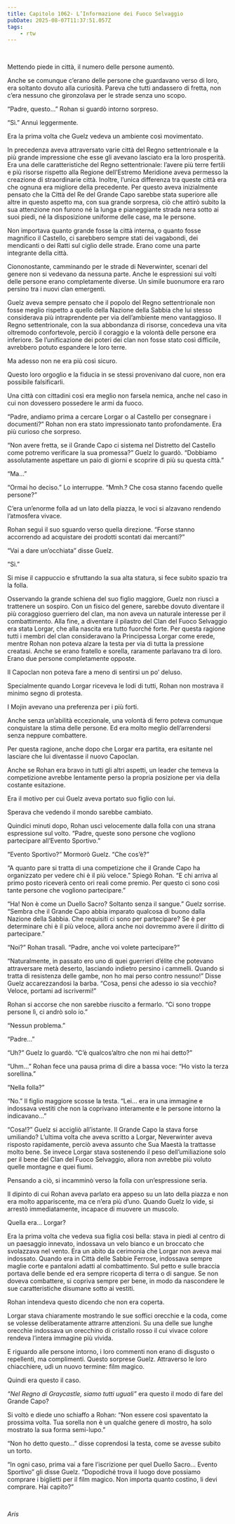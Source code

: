 ```yaml
---
title: Capitolo 1062- L’Informazione dei Fuoco Selvaggio
pubDate: 2025-08-07T11:37:51.057Z
tags:
    - rtw
---
```



&nbsp;


<strong> </strong>


Mettendo piede in città, il numero delle persone aumentò.


Anche se comunque c’erano delle persone che guardavano verso di loro, era soltanto dovuto alla curiosità. Pareva che tutti andassero di fretta, non c’era nessuno che gironzolava per le strade senza uno scopo.


“Padre, questo...” Rohan si guardò intorno sorpreso.


“Sì.” Annuì leggermente.


Era la prima volta che Guelz vedeva un ambiente così movimentato.


In precedenza aveva attraversato varie città del Regno settentrionale e la più grande impressione che esse gli avevano lasciato era la loro prosperità. Era una delle caratteristiche del Regno settentrionale: l’avere più terre fertili e più risorse rispetto alla Regione dell’Estremo Meridione aveva permesso la creazione di straordinarie città. Inoltre, l’unica differenza tra queste città era che ognuna era migliore della precedente. Per questo aveva inizialmente pensato che la Città del Re del Grande Capo sarebbe stata superiore alle altre in questo aspetto ma, con sua grande sorpresa, ciò che attirò subito la sua attenzione non furono né la lunga e pianeggiante strada nera sotto ai suoi piedi, né la disposizione uniforme delle case, ma le persone.


Non importava quanto grande fosse la città interna, o quanto fosse magnifico il Castello, ci sarebbero sempre stati dei vagabondi, dei mendicanti o dei Ratti sul ciglio delle strade. Erano come una parte integrante della città.


Ciononostante, camminando per le strade di Neverwinter, scenari del genere non si vedevano da nessuna parte. Anche le espressioni sui volti delle persone erano completamente diverse. Un simile buonumore era raro persino tra i nuovi clan emergenti.


Guelz aveva sempre pensato che il popolo del Regno settentrionale non fosse meglio rispetto a quello della Nazione della Sabbia che lui stesso considerava più intraprendente per via dell’ambiente meno vantaggioso. Il Regno settentrionale, con la sua abbondanza di risorse, concedeva una vita oltremodo confortevole, perciò il coraggio e la volontà delle persone era inferiore. Se l’unificazione dei poteri dei clan non fosse stato così difficile, avrebbero potuto espandere le loro terre.


Ma adesso non ne era più così sicuro.


Questo loro orgoglio e la fiducia in se stessi provenivano dal cuore, non era possibile falsificarli.


Una città con cittadini così era meglio non farsela nemica, anche nel caso in cui non dovessero possedere le armi da fuoco.


“Padre, andiamo prima a cercare Lorgar o al Castello per consegnare i documenti?” Rohan non era stato impressionato tanto profondamente. Era più curioso che sorpreso.


“Non avere fretta, se il Grande Capo ci sistema nel Distretto del Castello come potremo verificare la sua promessa?” Guelz lo guardò. “Dobbiamo assolutamente aspettare un paio di giorni e scoprire di più su questa città.”


“Ma...”


“Ormai ho deciso.” Lo interruppe. “Mmh.? Che cosa stanno facendo quelle persone?”


C’era un’enorme folla ad un lato della piazza, le voci si alzavano rendendo l’atmosfera vivace.


Rohan seguì il suo sguardo verso quella direzione. “Forse stanno accorrendo ad acquistare dei prodotti scontati dai mercanti?”


“Vai a dare un’occhiata” disse Guelz.


“Sì.”


Si mise il cappuccio e sfruttando la sua alta statura, si fece subito spazio tra la folla.


Osservando la grande schiena del suo figlio maggiore, Guelz non riuscì a trattenere un sospiro. Con un fisico del genere, sarebbe dovuto diventare il più coraggioso guerriero del clan, ma non aveva un naturale interesse per il combattimento. Alla fine, a diventare il pilastro del Clan del Fuoco Selvaggio era stata Lorgar, che alla nascita era tutto fuorché forte. Per questa ragione tutti i membri del clan consideravano la Principessa Lorgar come erede, mentre Rohan non poteva alzare la testa per via di tutta la pressione creatasi. Anche se erano fratello e sorella, raramente parlavano tra di loro. Erano due persone completamente opposte.


Il Capoclan non poteva fare a meno di sentirsi un po’ deluso.


Specialmente quando Lorgar riceveva le lodi di tutti, Rohan non mostrava il minimo segno di protesta.


I Mojin avevano una preferenza per i più forti.


Anche senza un’abilità eccezionale, una volontà di ferro poteva comunque conquistare la stima delle persone. Ed era molto meglio dell’arrendersi senza neppure combattere.


Per questa ragione, anche dopo che Lorgar era partita, era esitante nel lasciare che lui diventasse il nuovo Capoclan.


Anche se Rohan era bravo in tutti gli altri aspetti, un leader che temeva la competizione avrebbe lentamente perso la propria posizione per via della costante esitazione.


Era il motivo per cui Guelz aveva portato suo figlio con lui.


Sperava che vedendo il mondo sarebbe cambiato.


Quindici minuti dopo, Rohan uscì velocemente dalla folla con una strana espressione sul volto. “Padre, queste sono persone che vogliono partecipare all’Evento Sportivo.”


“Evento Sportivo?” Mormorò Guelz. “Che cos’è?”


“A quanto pare si tratta di una competizione che il Grande Capo ha organizzato per vedere chi è il più veloce.” Spiegò Rohan. “E chi arriva al primo posto riceverà cento ori reali come premio. Per questo ci sono così tante persone che vogliono partecipare.”


“Ha! Non è come un Duello Sacro? Soltanto senza il sangue.” Guelz sorrise. “Sembra che il Grande Capo abbia imparato qualcosa di buono dalla Nazione della Sabbia. Che requisiti ci sono per partecipare? Se è per determinare chi è il più veloce, allora anche noi dovremmo avere il diritto di partecipare.”


“Noi?” Rohan trasalì. “Padre, anche voi volete partecipare?”


“Naturalmente, in passato ero uno di quei guerrieri d’élite che potevano attraversare metà deserto, lasciando indietro persino i cammelli. Quando si tratta di resistenza delle gambe, non ho mai perso contro nessuno!” Disse Guelz accarezzandosi la barba. “Cosa, pensi che adesso io sia vecchio? Veloce, portami ad iscrivermi!”


Rohan si accorse che non sarebbe riuscito a fermarlo. “Ci sono troppe persone lì, ci andrò solo io.”


“Nessun problema.”


“Padre...”


“Uh?” Guelz lo guardò. “C’è qualcos’altro che non mi hai detto?”


“Uhm...” Rohan fece una pausa prima di dire a bassa voce: “Ho visto la terza sorellina.”


“Nella folla?”


“No.” Il figlio maggiore scosse la testa. “Lei... era in una immagine e indossava vestiti che non la coprivano interamente e le persone intorno la indicavano...”


“Cosa!?” Guelz si accigliò all’istante. Il Grande Capo la stava forse umiliando? L’ultima volta che aveva scritto a Lorgar, Neverwinter aveva risposto rapidamente, perciò aveva assunto che Sua Maestà la trattasse molto bene. Se invece Lorgar stava sostenendo il peso dell’umiliazione solo per il bene del Clan del Fuoco Selvaggio, allora non avrebbe più voluto quelle montagne e quei fiumi.


Pensando a ciò, si incamminò verso la folla con un’espressione seria.


Il dipinto di cui Rohan aveva parlato era appeso su un lato della piazza e non era molto appariscente, ma ce n’era più d’uno. Quando Guelz lo vide, si arrestò immediatamente, incapace di muovere un muscolo.


Quella era... Lorgar?


Era la prima volta che vedeva sua figlia così bella: stava in piedi al centro di un paesaggio innevato, indossava un velo bianco e un broccato che svolazzava nel vento. Era un abito da cerimonia che Lorgar non aveva mai indossato. Quando era in Città delle Sabbie Ferrose, indossava sempre maglie corte e pantaloni adatti al combattimento. Sul petto e sulle braccia portava delle bende ed era sempre ricoperta di terra o di sangue. Se non doveva combattere, si copriva sempre per bene, in modo da nascondere le sue caratteristiche disumane sotto ai vestiti.


Rohan intendeva questo dicendo che non era coperta.


Lorgar stava chiaramente mostrando le sue soffici orecchie e la coda, come se volesse deliberatamente attrarre attenzioni. Su una delle sue lunghe orecchie indossava un orecchino di cristallo rosso il cui vivace colore rendeva l’intera immagine più vivida.


E riguardo alle persone intorno, i loro commenti non erano di disgusto o repellenti, ma complimenti. Questo sorprese Guelz. Attraverso le loro chiacchiere, udì un nuovo termine: film magico.


Quindi era questo il caso.


<em>“Nel Regno di Graycastle, siamo tutti uguali” </em>era questo il modo di fare del Grande Capo?


Si voltò e diede uno schiaffo a Rohan: “Non essere così spaventato la prossima volta. Tua sorella non è un qualche genere di mostro, ha solo mostrato la sua forma semi-lupo.”


“Non ho detto questo...” disse coprendosi la testa, come se avesse subito un torto.


“In ogni caso, prima vai a fare l’iscrizione per quel Duello Sacro... Evento Sportivo” gli disse Guelz. “Dopodiché trova il luogo dove possiamo comprare i biglietti per il film magico. Non importa quanto costino, li devi comprare. Hai capito?”


&nbsp;


<em>Aris</em>
                                


                                



